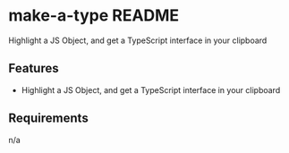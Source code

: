 # make-a-type README

Highlight a JS Object, and get a TypeScript interface in your clipboard

## Features

- Highlight a JS Object, and get a TypeScript interface in your clipboard

## Requirements

n/a

